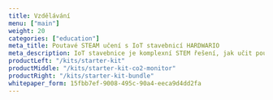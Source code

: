 ```yaml
---
title: Vzdělávání
menu: ["main"]
weight: 20
categories: ["education"]
meta_title: Poutavé STEAM učení s IoT stavebnicí HARDWARIO
meta_description: IoT stavebnice je komplexní STEM řešení, jak učit poutavě prostřednictvím tvorby reálných projektů, se kterými studenti objevují svět okolo sebe.
productLeft: "/kits/starter-kit"
productMiddle: "/kits/starter-kit-co2-monitor"
productRight: "/kits/starter-kit-bundle"
whitepaper_form: 15fbb7ef-9008-495c-90a4-eeca9d4dd2fa
---
```

